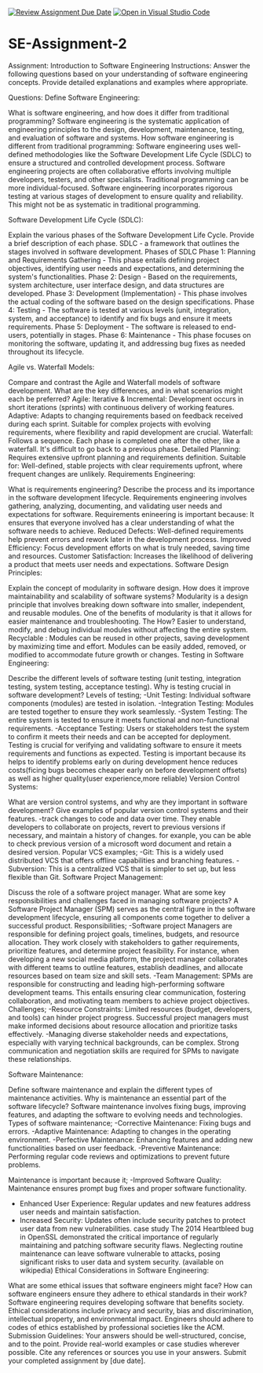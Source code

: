 [![Review Assignment Due Date](https://classroom.github.com/assets/deadline-readme-button-24ddc0f5d75046c5622901739e7c5dd533143b0c8e959d652212380cedb1ea36.svg)](https://classroom.github.com/a/-ucQIGTc)
[![Open in Visual Studio Code](https://classroom.github.com/assets/open-in-vscode-718a45dd9cf7e7f842a935f5ebbe5719a5e09af4491e668f4dbf3b35d5cca122.svg)](https://classroom.github.com/online_ide?assignment_repo_id=15245335&assignment_repo_type=AssignmentRepo)
# SE-Assignment-2
Assignment: Introduction to Software Engineering
Instructions:
Answer the following questions based on your understanding of software engineering concepts. Provide detailed explanations and examples where appropriate.

Questions:
Define Software Engineering:

What is software engineering, and how does it differ from traditional programming?
Software engineering is the systematic application of engineering principles to the design, development, maintenance, testing, and evaluation of software and systems.
How software engineering is different from traditional programming:
Software engineering uses well-defined methodologies like the Software Development Life Cycle (SDLC) to ensure a structured and controlled development process. 
Software engineering projects are often collaborative efforts involving multiple developers, testers, and other specialists. Traditional programming can be more individual-focused.
Software engineering incorporates rigorous testing at various stages of development to ensure quality and reliability. This might not be as systematic in traditional programming.

Software Development Life Cycle (SDLC):   

Explain the various phases of the Software Development Life Cycle. Provide a brief description of each phase.
SDLC - a framework that outlines the stages involved in software development.
Phases of SDLC 
 Phase 1: Planning and Requirements Gathering - This phase entails defining project objectives, identifying user needs and expectations, and determining the system's functionalities.
Phase 2: Design - Based on the requirements, system architecture, user interface design, and data structures are developed.
Phase 3: Development (Implementation) - This phase involves the actual coding of the software based on the design specifications.
Phase 4: Testing - The software is tested at various levels (unit, integration, system, and acceptance) to identify and fix bugs and ensure it meets requirements.
Phase 5: Deployment - The software is released to end-users, potentially in stages.
Phase 6: Maintenance - This phase focuses on monitoring the software, updating it, and addressing bug fixes as needed throughout its lifecycle.


Agile vs. Waterfall Models:


Compare and contrast the Agile and Waterfall models of software development. What are the key differences, and in what scenarios might each be preferred?
Agile:
Iterative & Incremental: Development occurs in short iterations (sprints) with continuous delivery of working features.
Adaptive: Adapts to changing requirements based on feedback received during each sprint.
Suitable for complex projects with evolving requirements, where flexibility and rapid development are crucial.
Waterfall:
Follows a sequence. Each phase is completed one after the other, like a waterfall. It's difficult to go back to a previous phase.
Detailed Planning: Requires extensive upfront planning and requirements definition.
Suitable for: Well-defined, stable projects with clear requirements upfront, where frequent changes are unlikely.
Requirements Engineering:

What is requirements engineering? Describe the process and its importance in the software development lifecycle.
Requirements engineering involves gathering, analyzing, documenting, and validating user needs and expectations for software. 
Requirements enineering is important because:
 It ensures that everyone involved has a clear understanding of what the software needs to achieve.
Reduced Defects: Well-defined requirements help prevent errors and rework later in the development process.
Improved Efficiency: Focus development efforts on what is truly needed, saving time and resources.
Customer Satisfaction: Increases the likelihood of delivering a product that meets user needs and expectations.
Software Design Principles:

Explain the concept of modularity in software design. How does it improve maintainability and scalability of software systems?
Modularity is a design principle that involves breaking down software into smaller, independent, and reusable modules. One of the benefits of modularity is that it allows for easier maintenance and troubleshooting.
The How?
Easier to understand, modify, and debug individual modules without affecting the entire system.
 Recyclable : Modules can be reused in other projects, saving development   by maximizing time and effort.
 Modules can be easily added, removed, or modified to accommodate future growth or changes.
Testing in Software Engineering:

Describe the different levels of software testing (unit testing, integration testing, system testing, acceptance testing). Why is testing crucial in software development?
Levels of testing;
-Unit Testing: Individual software components (modules) are tested in isolation.
-Integration Testing: Modules are tested together to ensure they work seamlessly.
-System Testing: The entire system is tested to ensure it meets functional and non-functional requirements.
-Acceptance Testing: Users or stakeholders test the system to confirm it meets their needs and can be accepted for deployment.
Testing is crucial for verifying and validating software to ensure it meets requirements and functions as expected. Testing is important because its helps to identify problems early on during development hence reduces costs(ficing bugs becomes cheaper early on before development offsets) as well as higher quality(user experience,more reliable)
Version Control Systems:



What are version control systems, and why are they important in software development? Give examples of popular version control systems and their features.
 -track changes to code and data over time. They enable developers to collaborate on projects, revert to previous versions if necessary, and maintain a history of changes. for exanple, you can be able to check previous version of a microsoft word document and retain a desired version. 
 Popular VCS examples;
 -Git: This is a widely used distributed VCS that offers offline capabilities and branching features.
-Subversion: This is a centralized VCS that is simpler to set up, but less flexible than Git.
Software Project Management:

Discuss the role of a software project manager. What are some key responsibilities and challenges faced in managing software projects?
A Software Project Manager (SPM) serves as the central figure in the software development lifecycle, ensuring all components come together to deliver a successful product.
Responsibilities;
-Software project Managers are responsible for defining project goals, timelines, budgets, and resource allocation. They work closely with stakeholders to gather requirements, prioritize features, and determine project feasibility. For instance, when developing a new social media platform, the project manager collaborates with different teams to outline features, establish deadlines, and allocate resources based on team size and skill sets.
-Team Management: SPMs are responsible for constructing and leading high-performing software development teams. This entails ensuring clear communication, fostering collaboration, and motivating team members to achieve project objectives.
Challenges;
-Resource Constraints: Limited resources (budget, developers, and tools) can hinder project progress. Successful project managers must make informed decisions about resource allocation and prioritize tasks effectively.
-Managing diverse stakeholder needs and expectations, especially with varying technical backgrounds, can be complex. Strong communication and negotiation skills are required for SPMs to navigate these relationships.

Software Maintenance:

Define software maintenance and explain the different types of maintenance activities. Why is maintenance an essential part of the software lifecycle?
Software maintenance involves fixing bugs, improving features, and adapting the software to evolving needs and technologies.
Types of software maintenance;
-Corrective Maintenance: Fixing bugs and errors.
-Adaptive Maintenance: Adapting to changes in the operating environment.
-Perfective Maintenance: Enhancing features and adding new functionalities based on user feedback.
-Preventive Maintenance: Performing regular code reviews and optimizations to prevent future problems.

Maintenance is important because it;
-Improved Software Quality: Maintenance ensures prompt bug fixes and proper software functionality.
- Enhanced User Experience: Regular updates and new features address user needs and maintain satisfaction.
- Increased Security: Updates often include security patches to protect user data from new vulnerabilities.
case study
 The 2014 Heartbleed bug in OpenSSL demonstrated the critical importance of regularly maintaining and patching software security flaws. Neglecting routine maintenance can leave software vulnerable to attacks, posing significant risks to user data and system security. (available on wikipedia)
Ethical Considerations in Software Engineering:

What are some ethical issues that software engineers might face? How can software engineers ensure they adhere to ethical standards in their work?
Software engineering requires developing software that benefits society. Ethical considerations include privacy and security, bias and discrimination, intellectual property, and environmental impact. Engineers should adhere to codes of ethics established by professional societies like the ACM.
Submission Guidelines:
Your answers should be well-structured, concise, and to the point.
Provide real-world examples or case studies wherever possible.
Cite any references or sources you use in your answers.
Submit your completed assignment by [due date].
